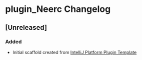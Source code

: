 <!-- Keep a Changelog guide -> https://keepachangelog.com -->

# plugin_Neerc Changelog

## [Unreleased]
### Added
- Initial scaffold created from [IntelliJ Platform Plugin Template](https://github.com/JetBrains/intellij-platform-plugin-template)
